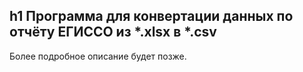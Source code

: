 h1 Программа для конвертации данных по отчёту ЕГИССО из *.xlsx в *.csv
---
Более подробное описание будет позже.